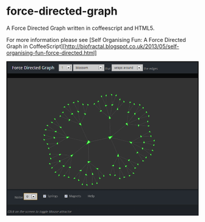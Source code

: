 force-directed-graph
====================

A Force Directed Graph written in coffeescript and HTML5.

For more information please see [Self Organising Fun: A Force Directed Graph in CoffeeScript][http://biofractal.blogspot.co.uk/2013/05/self-organising-fun-force-directed.html]

![Alt text](/doc/fdg_screenshot.png?raw=true)

